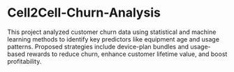 # Cell2Cell-Churn-Analysis
This project analyzed customer churn data using statistical and machine learning methods to identify key predictors like equipment age and usage patterns. Proposed strategies include device-plan bundles and usage-based rewards to reduce churn, enhance customer lifetime value, and boost profitability.
